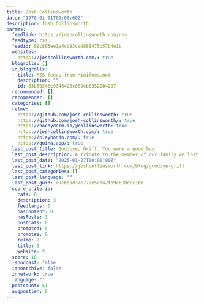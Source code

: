 ```yaml
---
title: Josh Collinsworth
date: "1970-01-01T00:00:00Z"
description: Josh Collinsworth
params:
  feedlink: https://joshcollinsworth.com/rss
  feedtype: rss
  feedid: 09c805ee1e4cb93cad888475b57b4e1b
  websites:
    https://joshcollinsworth.com/: true
  blogrolls: []
  in_blogrolls:
  - title: RSS feeds from Minifeed.net
    description: ""
    id: 83b59248e9346428c889eb03522b4297
  recommended: []
  recommender: []
  categories: []
  relme:
    https://github.com/josh-collinsworth: true
    https://github.com/josh-collinsworth/: true
    https://hachyderm.io/@collinsworth: true
    https://joshcollinsworth.com/: true
    https://playhondo.com/: true
    https://quina.app/: true
  last_post_title: Goodbye, Griff. You were a good boy.
  last_post_description: A tribute to the member of our family we lost this weekend.
  last_post_date: "2025-01-27T00:00:00Z"
  last_post_link: https://joshcollinsworth.com/blog/goodbye-griff
  last_post_categories: []
  last_post_language: ""
  last_post_guid: c9e65ad37e772e5eda2fb9e618d0c1bb
  score_criteria:
    cats: 0
    description: 3
    feedlangs: 0
    hasContent: 0
    hasPosts: 3
    postcats: 0
    promoted: 5
    promotes: 0
    relme: 2
    title: 3
    website: 2
  score: 18
  ispodcast: false
  isnoarchive: false
  innetwork: true
  language: ""
  postcount: 51
  avgpostlen: 0
---
```

